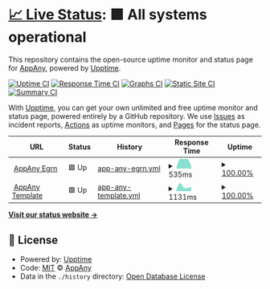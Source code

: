 # [📈 Live Status](https://status.appany.ru): <!--live status--> **🟩 All systems operational**

This repository contains the open-source uptime monitor and status page for [AppAny](https://appany.ru), powered by [Upptime](https://github.com/upptime/upptime).

[![Uptime CI](https://github.com/appany/AppAny.StatusPage/workflows/Uptime%20CI/badge.svg)](https://github.com/upptime/upptime/actions?query=workflow%3A%22Uptime+CI%22)
[![Response Time CI](https://github.com/appany/AppAny.StatusPage/workflows/Response%20Time%20CI/badge.svg)](https://github.com/upptime/upptime/actions?query=workflow%3A%22Response+Time+CI%22)
[![Graphs CI](https://github.com/appany/AppAny.StatusPage/workflows/Graphs%20CI/badge.svg)](https://github.com/upptime/upptime/actions?query=workflow%3A%22Graphs+CI%22)
[![Static Site CI](https://github.com/appany/AppAny.StatusPage/workflows/Static%20Site%20CI/badge.svg)](https://github.com/upptime/upptime/actions?query=workflow%3A%22Static+Site+CI%22)
[![Summary CI](https://github.com/appany/AppAny.StatusPage/workflows/Summary%20CI/badge.svg)](https://github.com/upptime/upptime/actions?query=workflow%3A%22Summary+CI%22)

With [Upptime](https://upptime.js.org), you can get your own unlimited and free uptime monitor and status page, powered entirely by a GitHub repository. We use [Issues](https://github.com/appany/AppAny.StatusPage/issues) as incident reports, [Actions](https://github.com/appany/AppAny.StatusPage/actions) as uptime monitors, and [Pages](https://status.appany.ru) for the status page.

<!--start: status pages-->
<!-- This summary is generated by Upptime (https://github.com/upptime/upptime) -->
<!-- Do not edit this manually, your changes will be overwritten -->
<!-- prettier-ignore -->
| URL | Status | History | Response Time | Uptime |
| --- | ------ | ------- | ------------- | ------ |
| <img alt="" src="https://favicons.githubusercontent.com/egrn.appany.ru" height="13"> [AppAny Egrn](https://egrn.appany.ru) | 🟩 Up | [app-any-egrn.yml](https://github.com/appany/AppAny.StatusPage/commits/master/history/app-any-egrn.yml) | <details><summary><img alt="Response time graph" src="./graphs/app-any-egrn/response-time-week.png" height="20"> 535ms</summary><br><a href="https://status.appany.ru/history/app-any-egrn"><img alt="Response time 535" src="https://img.shields.io/endpoint?url=https%3A%2F%2Fraw.githubusercontent.com%2Fappany%2FAppAny.StatusPage%2Fmaster%2Fapi%2Fapp-any-egrn%2Fresponse-time.json"></a><br><a href="https://status.appany.ru/history/app-any-egrn"><img alt="24-hour response time 203" src="https://img.shields.io/endpoint?url=https%3A%2F%2Fraw.githubusercontent.com%2Fappany%2FAppAny.StatusPage%2Fmaster%2Fapi%2Fapp-any-egrn%2Fresponse-time-day.json"></a><br><a href="https://status.appany.ru/history/app-any-egrn"><img alt="7-day response time 535" src="https://img.shields.io/endpoint?url=https%3A%2F%2Fraw.githubusercontent.com%2Fappany%2FAppAny.StatusPage%2Fmaster%2Fapi%2Fapp-any-egrn%2Fresponse-time-week.json"></a><br><a href="https://status.appany.ru/history/app-any-egrn"><img alt="30-day response time 535" src="https://img.shields.io/endpoint?url=https%3A%2F%2Fraw.githubusercontent.com%2Fappany%2FAppAny.StatusPage%2Fmaster%2Fapi%2Fapp-any-egrn%2Fresponse-time-month.json"></a><br><a href="https://status.appany.ru/history/app-any-egrn"><img alt="1-year response time 535" src="https://img.shields.io/endpoint?url=https%3A%2F%2Fraw.githubusercontent.com%2Fappany%2FAppAny.StatusPage%2Fmaster%2Fapi%2Fapp-any-egrn%2Fresponse-time-year.json"></a></details> | <details><summary><a href="https://status.appany.ru/history/app-any-egrn">100.00%</a></summary><a href="https://status.appany.ru/history/app-any-egrn"><img alt="All-time uptime 100.00%" src="https://img.shields.io/endpoint?url=https%3A%2F%2Fraw.githubusercontent.com%2Fappany%2FAppAny.StatusPage%2Fmaster%2Fapi%2Fapp-any-egrn%2Fuptime.json"></a><br><a href="https://status.appany.ru/history/app-any-egrn"><img alt="24-hour uptime 100.00%" src="https://img.shields.io/endpoint?url=https%3A%2F%2Fraw.githubusercontent.com%2Fappany%2FAppAny.StatusPage%2Fmaster%2Fapi%2Fapp-any-egrn%2Fuptime-day.json"></a><br><a href="https://status.appany.ru/history/app-any-egrn"><img alt="7-day uptime 100.00%" src="https://img.shields.io/endpoint?url=https%3A%2F%2Fraw.githubusercontent.com%2Fappany%2FAppAny.StatusPage%2Fmaster%2Fapi%2Fapp-any-egrn%2Fuptime-week.json"></a><br><a href="https://status.appany.ru/history/app-any-egrn"><img alt="30-day uptime 100.00%" src="https://img.shields.io/endpoint?url=https%3A%2F%2Fraw.githubusercontent.com%2Fappany%2FAppAny.StatusPage%2Fmaster%2Fapi%2Fapp-any-egrn%2Fuptime-month.json"></a><br><a href="https://status.appany.ru/history/app-any-egrn"><img alt="1-year uptime 100.00%" src="https://img.shields.io/endpoint?url=https%3A%2F%2Fraw.githubusercontent.com%2Fappany%2FAppAny.StatusPage%2Fmaster%2Fapi%2Fapp-any-egrn%2Fuptime-year.json"></a></details>
| <img alt="" src="https://favicons.githubusercontent.com/template.staging.appany.ru" height="13"> [AppAny Template](https://template.staging.appany.ru) | 🟩 Up | [app-any-template.yml](https://github.com/appany/AppAny.StatusPage/commits/master/history/app-any-template.yml) | <details><summary><img alt="Response time graph" src="./graphs/app-any-template/response-time-week.png" height="20"> 1131ms</summary><br><a href="https://status.appany.ru/history/app-any-template"><img alt="Response time 1131" src="https://img.shields.io/endpoint?url=https%3A%2F%2Fraw.githubusercontent.com%2Fappany%2FAppAny.StatusPage%2Fmaster%2Fapi%2Fapp-any-template%2Fresponse-time.json"></a><br><a href="https://status.appany.ru/history/app-any-template"><img alt="24-hour response time 975" src="https://img.shields.io/endpoint?url=https%3A%2F%2Fraw.githubusercontent.com%2Fappany%2FAppAny.StatusPage%2Fmaster%2Fapi%2Fapp-any-template%2Fresponse-time-day.json"></a><br><a href="https://status.appany.ru/history/app-any-template"><img alt="7-day response time 1131" src="https://img.shields.io/endpoint?url=https%3A%2F%2Fraw.githubusercontent.com%2Fappany%2FAppAny.StatusPage%2Fmaster%2Fapi%2Fapp-any-template%2Fresponse-time-week.json"></a><br><a href="https://status.appany.ru/history/app-any-template"><img alt="30-day response time 1131" src="https://img.shields.io/endpoint?url=https%3A%2F%2Fraw.githubusercontent.com%2Fappany%2FAppAny.StatusPage%2Fmaster%2Fapi%2Fapp-any-template%2Fresponse-time-month.json"></a><br><a href="https://status.appany.ru/history/app-any-template"><img alt="1-year response time 1131" src="https://img.shields.io/endpoint?url=https%3A%2F%2Fraw.githubusercontent.com%2Fappany%2FAppAny.StatusPage%2Fmaster%2Fapi%2Fapp-any-template%2Fresponse-time-year.json"></a></details> | <details><summary><a href="https://status.appany.ru/history/app-any-template">100.00%</a></summary><a href="https://status.appany.ru/history/app-any-template"><img alt="All-time uptime 100.00%" src="https://img.shields.io/endpoint?url=https%3A%2F%2Fraw.githubusercontent.com%2Fappany%2FAppAny.StatusPage%2Fmaster%2Fapi%2Fapp-any-template%2Fuptime.json"></a><br><a href="https://status.appany.ru/history/app-any-template"><img alt="24-hour uptime 100.00%" src="https://img.shields.io/endpoint?url=https%3A%2F%2Fraw.githubusercontent.com%2Fappany%2FAppAny.StatusPage%2Fmaster%2Fapi%2Fapp-any-template%2Fuptime-day.json"></a><br><a href="https://status.appany.ru/history/app-any-template"><img alt="7-day uptime 100.00%" src="https://img.shields.io/endpoint?url=https%3A%2F%2Fraw.githubusercontent.com%2Fappany%2FAppAny.StatusPage%2Fmaster%2Fapi%2Fapp-any-template%2Fuptime-week.json"></a><br><a href="https://status.appany.ru/history/app-any-template"><img alt="30-day uptime 100.00%" src="https://img.shields.io/endpoint?url=https%3A%2F%2Fraw.githubusercontent.com%2Fappany%2FAppAny.StatusPage%2Fmaster%2Fapi%2Fapp-any-template%2Fuptime-month.json"></a><br><a href="https://status.appany.ru/history/app-any-template"><img alt="1-year uptime 100.00%" src="https://img.shields.io/endpoint?url=https%3A%2F%2Fraw.githubusercontent.com%2Fappany%2FAppAny.StatusPage%2Fmaster%2Fapi%2Fapp-any-template%2Fuptime-year.json"></a></details>

<!--end: status pages-->

[**Visit our status website →**](https://status.appany.ru)

## 📄 License

- Powered by: [Upptime](https://github.com/upptime/upptime)
- Code: [MIT](./LICENSE) © [AppAny](https://appany.ru)
- Data in the `./history` directory: [Open Database License](https://opendatacommons.org/licenses/odbl/1-0/)
